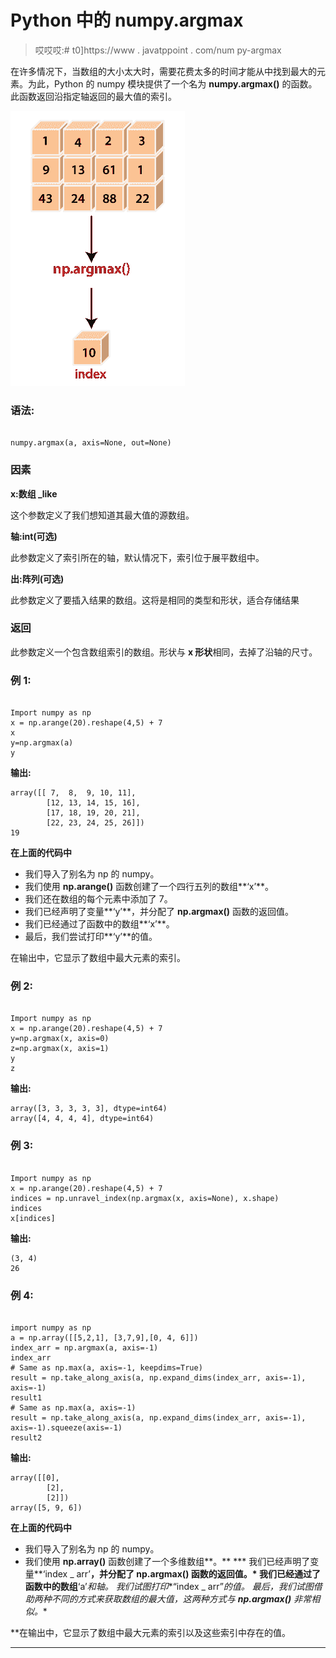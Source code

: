# Python 中的 numpy.argmax

> 哎哎哎:# t0]https://www . javatppoint . com/num py-argmax

在许多情况下，当数组的大小太大时，需要花费太多的时间才能从中找到最大的元素。为此，Python 的 numpy 模块提供了一个名为 **numpy.argmax()** 的函数。此函数返回沿指定轴返回的最大值的索引。

![numpy argmax](img/ad8e4db3b14ebf60465ffc93a3415f6a.png)

### 语法:

```

numpy.argmax(a, axis=None, out=None)

```

### 因素

**x:数组 _like**

这个参数定义了我们想知道其最大值的源数组。

**轴:int(可选)**

此参数定义了索引所在的轴，默认情况下，索引位于展平数组中。

**出:阵列(可选)**

此参数定义了要插入结果的数组。这将是相同的类型和形状，适合存储结果

### 返回

此参数定义一个包含数组索引的数组。形状与 **x 形状**相同，去掉了沿轴的尺寸。

### 例 1:

```

Import numpy as np
x = np.arange(20).reshape(4,5) + 7
x
y=np.argmax(a)
y

```

**输出:**

```
array([[ 7,  8,  9, 10, 11],
       	[12, 13, 14, 15, 16],
       	[17, 18, 19, 20, 21],
       	[22, 23, 24, 25, 26]])
19

```

**在上面的代码中**

*   我们导入了别名为 np 的 numpy。
*   我们使用 **np.arange()** 函数创建了一个四行五列的数组**‘x’**。
*   我们还在数组的每个元素中添加了 7。
*   我们已经声明了变量**‘y’**，并分配了 **np.argmax()** 函数的返回值。
*   我们已经通过了函数中的数组**‘x’**。
*   最后，我们尝试打印**‘y’**的值。

在输出中，它显示了数组中最大元素的索引。

### 例 2:

```

Import numpy as np
x = np.arange(20).reshape(4,5) + 7
y=np.argmax(x, axis=0)
z=np.argmax(x, axis=1)
y
z

```

**输出:**

```
array([3, 3, 3, 3, 3], dtype=int64)
array([4, 4, 4, 4], dtype=int64)

```

### 例 3:

```

Import numpy as np
x = np.arange(20).reshape(4,5) + 7
indices = np.unravel_index(np.argmax(x, axis=None), x.shape)
indices
x[indices]

```

**输出:**

```
(3, 4)
26

```

### 例 4:

```

import numpy as np
a = np.array([[5,2,1], [3,7,9],[0, 4, 6]])
index_arr = np.argmax(a, axis=-1)
index_arr
# Same as np.max(a, axis=-1, keepdims=True)
result = np.take_along_axis(a, np.expand_dims(index_arr, axis=-1), axis=-1)
result1
# Same as np.max(a, axis=-1)
result = np.take_along_axis(a, np.expand_dims(index_arr, axis=-1), axis=-1).squeeze(axis=-1)
result2

```

**输出:**

```
array([[0],
       	[2],
       	[2]])
array([5, 9, 6])

```

**在上面的代码中**

*   我们导入了别名为 np 的 numpy。
*   我们使用 **np.array()** 函数创建了一个多维数组**。**
***   我们已经声明了变量**‘index _ arr’**，并分配了 **np.argmax()** 函数的返回值。*   我们已经通过了函数中的数组**‘a’**和轴。*   我们试图打印**“index _ arr”**的值。*   最后，我们试图借助两种不同的方式来获取数组的最大值，这两种方式与 **np.argmax()** 非常相似。**

 **在输出中，它显示了数组中最大元素的索引以及这些索引中存在的值。

* * ***